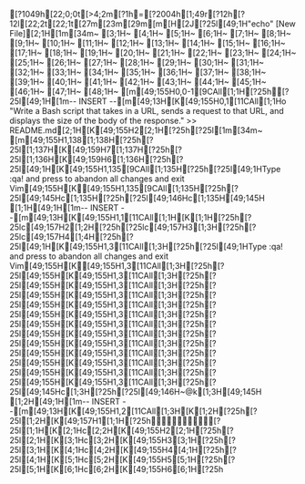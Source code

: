 [?1049h[22;0;0t[>4;2m[?1h=[?2004h[1;49r[?12h[?12l[22;2t[22;1t[27m[23m[29m[m[H[2J[?25l[49;1H"echo" [New File][2;1H[1m[34m~                                                                                                                                                                           [3;1H~                                                                                                                                                                           [4;1H~                                                                                                                                                                           [5;1H~                                                                                                                                                                           [6;1H~                                                                                                                                                                           [7;1H~                                                                                                                                                                           [8;1H~                                                                                                                                                                           [9;1H~                                                                                                                                                                           [10;1H~                                                                                                                                                                           [11;1H~                                                                                                                                                                           [12;1H~                                                                                                                                                                           [13;1H~                                                                                                                                                                           [14;1H~                                                                                                                                                                           [15;1H~                                                                                                                                                                           [16;1H~                                                                                                                                                                           [17;1H~                                                                                                                                                                           [18;1H~                                                                                                                                                                           [19;1H~                                                                                                                                                                           [20;1H~                                                                                                                                                                           [21;1H~                                                                                                                                                                           [22;1H~                                                                                                                                                                           [23;1H~                                                                                                                                                                           [24;1H~                                                                                                                                                                           [25;1H~                                                                                                                                                                           [26;1H~                                                                                                                                                                           [27;1H~                                                                                                                                                                           [28;1H~                                                                                                                                                                           [29;1H~                                                                                                                                                                           [30;1H~                                                                                                                                                                           [31;1H~                                                                                                                                                                           [32;1H~                                                                                                                                                                           [33;1H~                                                                                                                                                                           [34;1H~                                                                                                                                                                           [35;1H~                                                                                                                                                                           [36;1H~                                                                                                                                                                           [37;1H~                                                                                                                                                                           [38;1H~                                                                                                                                                                           [39;1H~                                                                                                                                                                           [40;1H~                                                                                                                                                                           [41;1H~                                                                                                                                                                           [42;1H~                                                                                                                                                                           [43;1H~                                                                                                                                                                           [44;1H~                                                                                                                                                                           [45;1H~                                                                                                                                                                           [46;1H~                                                                                                                                                                           [47;1H~                                                                                                                                                                           [48;1H~                                                                                                                                                                           [m[49;155H0,0-1[9CAll[1;1H[?25h[?25l[49;1H[1m-- INSERT --[m[49;13H[K[49;155H0,1[11CAll[1;1Ho "Write a Bash script that takes in a URL, sends a request to that URL, and displays the size of the body of the response." >> README.md[2;1H[K[49;155H2[2;1H[?25h[?25l[1m[34m~                                                                                                                                                                           [m[49;155H1,138[1;138H[?25h[?25l[1;137H[K[49;159H7[1;137H[?25h[?25l[1;136H[K[49;159H6[1;136H[?25h[?25l[49;1H[K[49;155H1,135[9CAll[1;135H[?25h[?25l[49;1HType  :qa!  and press <Enter> to abandon all changes and exit Vim[49;155H[K[49;155H1,135[9CAll[1;135H[?25h[?25l[49;145Hc[1;135H[?25h[?25l[49;146Hc[1;135H[49;145H  [1;1H[49;1H[1m-- INSERT --[m[49;13H[K[49;155H1,1[11CAll[1;1H[K[1;1H[?25h[?25lc[49;157H2[1;2H[?25h[?25lc[49;157H3[1;3H[?25h[?25lc[49;157H4[1;4H[?25h[?25l[49;1H[K[49;155H1,3[11CAll[1;3H[?25h[?25l[49;1HType  :qa!  and press <Enter> to abandon all changes and exit Vim[49;155H[K[49;155H1,3[11CAll[1;3H[?25h[?25l[49;155H[K[49;155H1,3[11CAll[1;3H[?25h[?25l[49;155H[K[49;155H1,3[11CAll[1;3H[?25h[?25l[49;155H[K[49;155H1,3[11CAll[1;3H[?25h[?25l[49;155H[K[49;155H1,3[11CAll[1;3H[?25h[?25l[49;155H[K[49;155H1,3[11CAll[1;3H[?25h[?25l[49;155H[K[49;155H1,3[11CAll[1;3H[?25h[?25l[49;155H[K[49;155H1,3[11CAll[1;3H[?25h[?25l[49;155H[K[49;155H1,3[11CAll[1;3H[?25h[?25l[49;155H[K[49;155H1,3[11CAll[1;3H[?25h[?25l[49;155H[K[49;155H1,3[11CAll[1;3H[?25h[?25l[49;155H[K[49;155H1,3[11CAll[1;3H[?25h[?25l[49;155H[K[49;155H1,3[11CAll[1;3H[?25h[?25l[49;145Hc[1;3H[?25h[?25l[49;146H~@k[1;3H[49;145H    [1;2H[49;1H[1m-- INSERT --[m[49;13H[K[49;155H1,2[11CAll[1;3H[K[1;2H[?25h[?25l[1;2H[K[49;157H1[1;1H[?25h[?25l[1;1H[K[2;1Hc[2;2H[K[49;155H2[2;1H[?25h[?25l[2;1H[K[3;1Hc[3;2H[K[49;155H3[3;1H[?25h[?25l[3;1H[K[4;1Hc[4;2H[K[49;155H4[4;1H[?25h[?25l[4;1H[K[5;1Hc[5;2H[K[49;155H5[5;1H[?25h[?25l[5;1H[K[6;1Hc[6;2H[K[49;155H6[6;1H[?25h